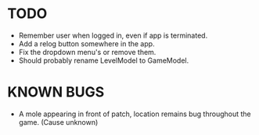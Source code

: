 TODO
==========

- Remember user when logged in, even if app is terminated.
- Add a relog button somewhere in the app.
- Fix the dropdown menu's or remove them.
- Should probably rename LevelModel to GameModel.

KNOWN BUGS
============

- A mole appearing in front of patch, location remains bug throughout the game. (Cause unknown)